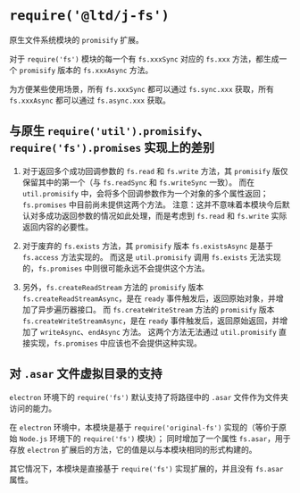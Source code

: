 # `require('@ltd/j-fs')`

原生文件系统模块的 `promisify` 扩展。

对于 `require('fs')` 模块的每一个有 `fs.xxxSync` 对应的 `fs.xxx` 方法，都生成一个 `promisify` 版本的 `fs.xxxAsync` 方法。

为方便某些使用场景，所有 `fs.xxxSync` 都可以通过 `fs.sync.xxx` 获取，所有 `fs.xxxAsync` 都可以通过 `fs.async.xxx` 获取。

## 与原生 `require('util').promisify`、`require('fs').promises` 实现上的差别

1.  对于返回多个成功回调参数的 `fs.read` 和 `fs.write` 方法，其 `promisify` 版仅保留其中的第一个（与 `fs.readSync` 和 `fs.writeSync` 一致）。
    而在 `util.promisify` 中，会将多个回调参数作为一个对象的多个属性返回；`fs.promises` 中目前尚未提供这两个方法。
    注意：这并不意味着本模块今后默认对多成功返回参数的情况如此处理，而是考虑到 `fs.read` 和 `fs.write` 实际返回内容的必要性。

2.  对于废弃的 `fs.exists` 方法，其 `promisify` 版本 `fs.existsAsync` 是基于 `fs.access` 方法实现的。
    而这是 `util.promisify` 调用 `fs.exists` 无法实现的，`fs.promises` 中则很可能永远不会提供这个方法。

3.  另外，`fs.createReadStream` 方法的 `promisify` 版本 `fs.createReadStreamAsync`，是在 `ready` 事件触发后，返回原始对象，并增加了异步遍历器接口。
    而 `fs.createWriteStream` 方法的 `promisify` 版本 `fs.createWriteStreamAsync`，是在 `ready` 事件触发后，返回原始返回，并增加了 `writeAsync`、`endAsync` 方法。
    这两个方法无法通过 `util.promisify` 直接实现，`fs.promises` 中应该也不会提供这种实现。

## 对 `.asar` 文件虚拟目录的支持

`electron` 环境下的 `require('fs')` 默认支持了将路径中的 `.asar` 文件作为文件夹访问的能力。

在 `electron` 环境中，本模块是基于 `require('original-fs')` 实现的（等价于原始 `Node.js` 环境下的 `require('fs')` 模块）；
同时增加了一个属性 `fs.asar`，用于存放 `electron` 扩展后的方法，它的值是以与本模块相同的形式构建的。

其它情况下，本模块是直接基于 `require('fs')` 实现扩展的，并且没有 `fs.asar` 属性。
